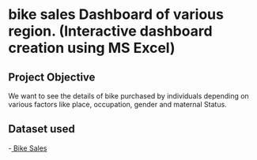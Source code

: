 # bike sales Dashboard of various region. (Interactive dashboard creation using MS Excel)
## Project Objective 
We want to see the details of bike purchased by individuals depending on various factors like place, occupation, gender and maternal Status.

## Dataset used 
-<a href= https://www.kaggle.com/datasets/ahmedmohamedibrahim1/bike-sales-dataset> Bike Sales </a> 
